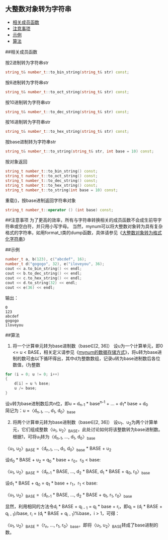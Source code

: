 大整数对象转为字符串
-------------

 * [相关成员函数](#相关成员函数)
 * [注意事项](#注意事项)
 * [示例](#示例)
 * [算法](#算法)

##相关成员函数

按2进制转为字符串str
```C++
string_t& number_t::to_bin_string(string_t& str) const;
```
按8进制转为字符串str
```C++
string_t& number_t::to_oct_string(string_t& str) const;
```
按10进制转为字符串str
```C++
string_t& number_t::to_dec_string(string_t& str) const;
```
按16进制转为字符串str
```C++
string_t& number_t::to_hex_string(string_t& str) const;
```
按base进制转为字符串str
```C++
string_t& number_t::to_string(string_t& str, int base = 10) const;
```
按对象返回
```C++
string_t number_t::to_bin_string() const;
string_t number_t::to_oct_string() const;
string_t number_t::to_dec_string() const;
string_t number_t::to_hex_string() const;
string_t number_t::to_string(int base = 10) const;
```
重载()，按base进制返回字符串对象
```C++
string_t number_t::operator () (int base) const;
```

##注意事项
为了更高的效率，所有与字符串转换相关的成员函数不会成生前导字符串或空白符，并只用小写字母。 
当然，mynum可以将大整数对象转为具有复杂格式的字符串，如用format_t类的dump函数，具体请参见《[大整数对象转为格式化字符串](https://github.com/brotherbeer/mydocument/blob/master/mynum/Formatted-output-ch.md)》

##示例
```C++
number_t a, b(123), c("abcdef", 16);
number_t d("gogogo", 32), e("iloveyou", 36);
cout << a.to_bin_string() << endl;
cout << b.to_dec_string() << endl;
cout << c.to_hex_string() << endl;
cout << d.to_string(32) << endl;
cout << e(36) << endl;
```
输出：
```
0
123
abcdef
gogogo
iloveyou
```

##算法

1. 将一个计算单元转为base进制数（base∈[2, 36]）
设u为一个计算单元，即0 <= u < BASE，相关定义请参见《[mynum的数据存储方式](https://github.com/brotherbeer/mydocument/blob/master/mynum/Storage-ch.md)》，将u转为base进制的数可由以下循环得出，其中d为整数数组，记录u转为base进制数后各位数值，i为整数
```C++
for (i = 0; u != 0; i++)
{
	d[i] = u % base;
	u /= base;
}
```
设u转为base进制数后共n位，即u = d<sub>n-1</sub> \* base<sup>n-1</sup> + ... + d<sub>1</sub>\* base + d<sub>0</sub>  
简记为：u =〈d<sub>n-1</sub>, ..., d<sub>1</sub>, d<sub>0</sub>〉<sub>base</sub>  

2. 将两个计算单元转为base进制数（base∈[2, 36]）
设u<sub>1</sub>、u<sub>2</sub>为两个计算单元，它们组成整数〈u<sub>1</sub>, u<sub>2</sub>〉<sub>BASE</sub>，此处讨论如何将该整数转为base进制数。
根据1，可将u<sub>1</sub>转为〈d<sub>n-1</sub>, ..., d<sub>1</sub>, d<sub>0</sub>〉<sub>base</sub>

〈u<sub>1</sub>, u<sub>2</sub>〉<sub>BASE</sub> =〈d<sub>n-1</sub>, ..., d<sub>1</sub>, d<sub>0</sub>〉<sub>base</sub> * BASE + u<sub>2</sub>

设d<sub>0</sub> \* BASE + u<sub>2</sub> = q<sub>0</sub> \* base + r<sub>0</sub>，r<sub>0</sub> < base:

〈u<sub>1</sub>, u<sub>2</sub>〉<sub>BASE</sub> =〈d<sub>n-1</sub> \* BASE, ..., d<sub>2</sub> \* BASE, d<sub>1</sub> \* BASE + q<sub>0</sub>, r<sub>0</sub>〉<sub>base</sub>

设d<sub>1</sub> \* BASE + q<sub>0</sub> = q<sub>1</sub> \* base + r<sub>1</sub>，r<sub>1</sub> < base:

〈u<sub>1</sub>, u<sub>2</sub>〉<sub>BASE</sub> =〈d<sub>n-1</sub> \* BASE, ..., d<sub>2</sub> \* BASE + q<sub>1</sub>, r<sub>1</sub>, r<sub>0</sub>〉<sub>base</sub>

显然，利用相同的方法令d<sub>i</sub> \* BASE + q<sub>i - 1</sub> = q<sub>i</sub> \* base + r<sub>i</sub>，即q<sub>i</sub> = (d<sub>i</sub> \* BASE + q<sub>i - 1</sub>)/base, r<sub>i</sub> = (d<sub>i</sub> \* BASE + q<sub>i - 1</sub>)%base，i > 1，可得：

〈u<sub>1</sub>, u<sub>2</sub>〉<sub>BASE</sub> =〈r<sub>n</sub>, ..., r<sub>1</sub>, r<sub>0</sub>〉<sub>base</sub>，即将〈u<sub>1</sub>, u<sub>2</sub>〉<sub>BASE</sub>转成了base进制的数。







